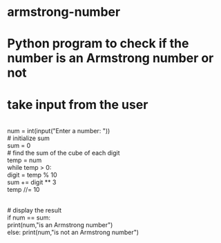 # armstrong-number
# Python program to check if the number is an Armstrong number or not

# take input from the user
<br>
num = int(input("Enter a number: "))
<br>
# initialize sum
<br>
sum = 0
<br>
# find the sum of the cube of each digit
<br>
temp = num
<br>
while temp > 0:
<br>
   digit = temp % 10
<br>   sum += digit ** 3
  <br> temp //= 10

<br># display the result
<br>if num == sum:
  <br> print(num,"is an Armstrong number")
<br>else:
   print(num,"is not an Armstrong number")
